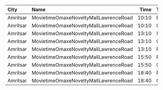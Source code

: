 | City     | Name                                  |  Time | Type     | Price | Capacity | Booked |
| :------- | :------------------------------------ | ----: | :------- | ----: | -------: | -----: |
| Amritsar | MovietimeOmaxeNoveltyMallLawrenceRoad | 10:10 | Platinum |   99₹ |       88 |     44 |
| Amritsar | MovietimeOmaxeNoveltyMallLawrenceRoad | 10:10 | Gold     |   99₹ |       72 |     36 |
| Amritsar | MovietimeOmaxeNoveltyMallLawrenceRoad | 13:10 | Silver   |   99₹ |       64 |     32 |
| Amritsar | MovietimeOmaxeNoveltyMallLawrenceRoad | 13:10 | Gold     |   99₹ |       68 |     40 |
| Amritsar | MovietimeOmaxeNoveltyMallLawrenceRoad | 13:10 | Platinum |   99₹ |       12 |      3 |
| Amritsar | MovietimeOmaxeNoveltyMallLawrenceRoad | 15:50 | Platinum |   99₹ |       88 |     51 |
| Amritsar | MovietimeOmaxeNoveltyMallLawrenceRoad | 15:50 | Gold     |   99₹ |       72 |     36 |
| Amritsar | MovietimeOmaxeNoveltyMallLawrenceRoad | 18:40 | Platinum |   99₹ |       88 |     46 |
| Amritsar | MovietimeOmaxeNoveltyMallLawrenceRoad | 18:40 | Gold     |   99₹ |       72 |     36 |